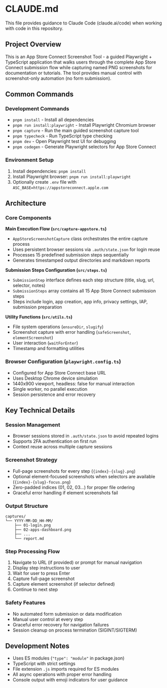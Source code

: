 # CLAUDE.md

This file provides guidance to Claude Code (claude.ai/code) when working with code in this repository.

## Project Overview

This is an App Store Connect Screenshot Tool - a guided Playwright + TypeScript application that walks users through the complete App Store Connect submission flow while capturing named PNG screenshots for documentation or tutorials. The tool provides manual control with screenshot-only automation (no form submission).

## Common Commands

### Development Commands
- `pnpm install` - Install all dependencies
- `pnpm run install:playwright` - Install Playwright Chromium browser
- `pnpm capture` - Run the main guided screenshot capture tool
- `pnpm typecheck` - Run TypeScript type checking
- `pnpm dev` - Open Playwright test UI for debugging
- `pnpm codegen` - Generate Playwright selectors for App Store Connect

### Environment Setup
1. Install dependencies: `pnpm install`
2. Install Playwright browser: `pnpm run install:playwright`
3. Optionally create `.env` file with `ASC_BASE=https://appstoreconnect.apple.com`

## Architecture

### Core Components

**Main Execution Flow (`src/capture-appstore.ts`)**
- `AppStoreScreenshotCapture` class orchestrates the entire capture process
- Uses persistent browser sessions via `.auth/state.json` for login reuse
- Processes 15 predefined submission steps sequentially
- Generates timestamped output directories and markdown reports

**Submission Steps Configuration (`src/steps.ts`)**
- `SubmissionStep` interface defines each step structure (title, slug, url, selector, notes)
- `SubmissionSteps` array contains all 15 App Store Connect submission steps
- Steps include login, app creation, app info, privacy settings, IAP, submission preparation

**Utility Functions (`src/utils.ts`)**
- File system operations (`ensureDir`, `slugify`)
- Screenshot capture with error handling (`safeScreenshot`, `elementScreenshot`)
- User interaction (`waitForEnter`)
- Timestamp and formatting utilities

### Browser Configuration (`playwright.config.ts`)
- Configured for App Store Connect base URL
- Uses Desktop Chrome device simulation
- 1440x900 viewport, headless: false for manual interaction
- Single worker, no parallel execution
- Session persistence and error recovery

## Key Technical Details

### Session Management
- Browser sessions stored in `.auth/state.json` to avoid repeated logins
- Supports 2FA authentication on first run
- Context reuse across multiple capture sessions

### Screenshot Strategy
- Full-page screenshots for every step (`{index}-{slug}.png`)
- Optional element-focused screenshots when selectors are available (`{index}-{slug}-focus.png`)
- Zero-padded indices (01, 02, 03...) for proper file ordering
- Graceful error handling if element screenshots fail

### Output Structure
```
captures/
└── YYYY-MM-DD_HH-MM/
    ├── 01-login.png
    ├── 02-apps-dashboard.png
    ├── ...
    └── report.md
```

### Step Processing Flow
1. Navigate to URL (if provided) or prompt for manual navigation
2. Display step instructions to user
3. Wait for user to press Enter
4. Capture full-page screenshot
5. Capture element screenshot (if selector defined)
6. Continue to next step

### Safety Features
- No automated form submission or data modification
- Manual user control at every step
- Graceful error recovery for navigation failures
- Session cleanup on process termination (SIGINT/SIGTERM)

## Development Notes

- Uses ES modules (`"type": "module"` in package.json)
- TypeScript with strict settings
- File extension `.js` imports required for ES modules
- All async operations with proper error handling
- Console output with emoji indicators for user guidance